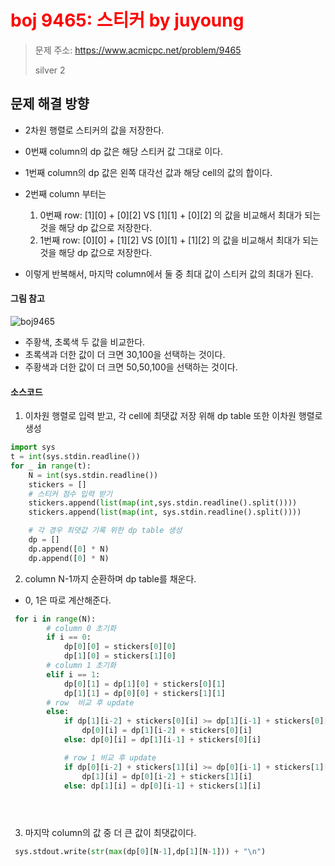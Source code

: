 # <span style="color:red">boj 9465: 스티커 by juyoung </span>
> 문제 주소: https://www.acmicpc.net/problem/9465
> 
> silver 2


## 문제 해결 방향
- 2차원 행렬로 스티커의 값을 저장한다.
- 0번째 column의 dp 값은 해당 스티커 값 그대로 이다.
- 1번째 column의 dp 값은 왼쪽 대각선 값과 해당 cell의 값의 합이다.
- 2번째 column 부터는 
    1. 0번째 row: [1][0] + [0][2] VS [1][1] + [0][2] 의 값을 비교해서 최대가 되는 것을 해당 dp 값으로 저장한다.
    2. 1번째 row: [0][0] + [1][2] VS [0][1] + [1][2] 의 값을 비교해서 최대가 되는 것을 해당 dp 값으로 저장한다.
    
- 이렇게 반복해서, 마지막 column에서 둘 중 최대 값이 스티커 값의 최대가 된다.

#### 그림 참고
![boj9465](https://github.com/juyoung810/idecs-algorithm-study/blob/8c7a398add0724fa5fc698a5700c5680f1a23cd3/img/ju_boj9465.png)
- 주황색, 초록색 두 값을 비교한다.
- 초록색과 더한 값이 더 크면 30,100을 선택하는 것이다.
- 주황색과 더한 값이 더 크면 50,50,100을 선택하는 것이다.


#### 소스코드
1. 이차원 행렬로 입력 받고, 각 cell에 최댓값 저장 위해 dp table 또한 이차원 행렬로 생성
```python
import sys
t = int(sys.stdin.readline())
for _ in range(t):
    N = int(sys.stdin.readline())
    stickers = []
    # 스티커 점수 입력 받기
    stickers.append(list(map(int,sys.stdin.readline().split())))
    stickers.append(list(map(int, sys.stdin.readline().split())))

    # 각 경우 최댓값 기록 위한 dp table 생성
    dp = []
    dp.append([0] * N)
    dp.append([0] * N)

```
2. column N-1까지 순환하며 dp table를 채운다.
- 0, 1은 따로 계산해준다.
```python
 for i in range(N):
        # column 0 초기화
        if i == 0:
            dp[0][0] = stickers[0][0]
            dp[1][0] = stickers[1][0]
        # column 1 초기화
        elif i == 1:
            dp[0][1] = dp[1][0] + stickers[0][1]
            dp[1][1] = dp[0][0] + stickers[1][1]
        # row  비교 후 update
        else:
            if dp[1][i-2] + stickers[0][i] >= dp[1][i-1] + stickers[0][i]:
                dp[0][i] = dp[1][i-2] + stickers[0][i]
            else: dp[0][i] = dp[1][i-1] + stickers[0][i]

            # row 1 비교 후 update
            if dp[0][i-2] + stickers[1][i] >= dp[0][i-1] + stickers[1][i]:
                dp[1][i] = dp[0][i-2] + stickers[1][i]
            else: dp[1][i] = dp[0][i-1] + stickers[1][i]


   

```
3. 마지막 column의 값 중 더 큰 값이 최댓값이다.
```python
 sys.stdout.write(str(max(dp[0][N-1],dp[1][N-1])) + "\n")
```
   

